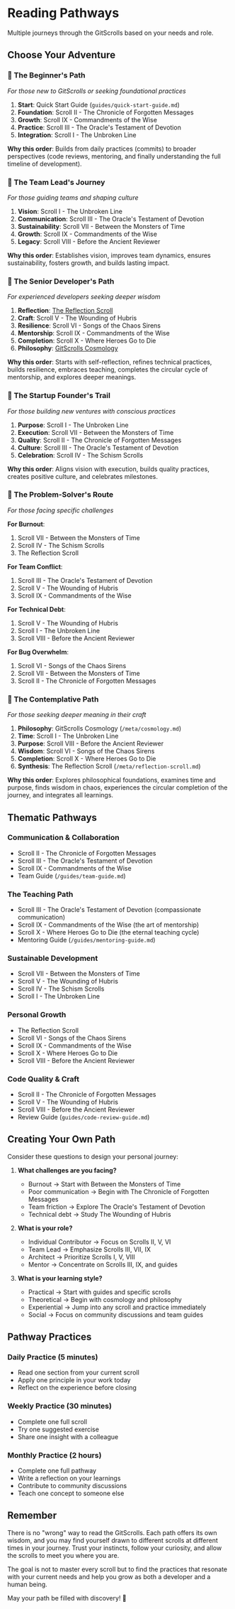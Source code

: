 # Reading Pathways

Multiple journeys through the GitScrolls based on your needs and role.

## Choose Your Adventure

### 🌱 The Beginner's Path
*For those new to GitScrolls or seeking foundational practices*

1. **Start**: Quick Start Guide (`guides/quick-start-guide.md`)
2. **Foundation**: Scroll II - The Chronicle of Forgotten Messages
3. **Growth**: Scroll IX - Commandments of the Wise
4. **Practice**: Scroll III - The Oracle's Testament of Devotion
5. **Integration**: Scroll I - The Unbroken Line

**Why this order**: Builds from daily practices (commits) to broader perspectives (code reviews, mentoring, and finally understanding the full timeline of development).

### 💼 The Team Lead's Journey
*For those guiding teams and shaping culture*

1. **Vision**: Scroll I - The Unbroken Line
2. **Communication**: Scroll III - The Oracle's Testament of Devotion
3. **Sustainability**: Scroll VII - Between the Monsters of Time  
4. **Growth**: Scroll IX - Commandments of the Wise
5. **Legacy**: Scroll VIII - Before the Ancient Reviewer

**Why this order**: Establishes vision, improves team dynamics, ensures sustainability, fosters growth, and builds lasting impact.

### 🔧 The Senior Developer's Path
*For experienced developers seeking deeper wisdom*

1. **Reflection**: [The Reflection Scroll](../meta/reflection-scroll.md)
2. **Craft**: Scroll V - The Wounding of Hubris
3. **Resilience**: Scroll VI - Songs of the Chaos Sirens
4. **Mentorship**: Scroll IX - Commandments of the Wise
5. **Completion**: Scroll X - Where Heroes Go to Die
6. **Philosophy**: [GitScrolls Cosmology](../meta/cosmology.md)

**Why this order**: Starts with self-reflection, refines technical practices, builds resilience, embraces teaching, completes the circular cycle of mentorship, and explores deeper meanings.

### 🚀 The Startup Founder's Trail
*For those building new ventures with conscious practices*

1. **Purpose**: Scroll I - The Unbroken Line
2. **Execution**: Scroll VII - Between the Monsters of Time
3. **Quality**: Scroll II - The Chronicle of Forgotten Messages
4. **Culture**: Scroll III - The Oracle's Testament of Devotion
5. **Celebration**: Scroll IV - The Schism Scrolls

**Why this order**: Aligns vision with execution, builds quality practices, creates positive culture, and celebrates milestones.

### 🎯 The Problem-Solver's Route
*For those facing specific challenges*

**For Burnout**:
1. Scroll VII - Between the Monsters of Time
2. Scroll IV - The Schism Scrolls
3. The Reflection Scroll

**For Team Conflict**:
1. Scroll III - The Oracle's Testament of Devotion
2. Scroll V - The Wounding of Hubris
3. Scroll IX - Commandments of the Wise

**For Technical Debt**:
1. Scroll V - The Wounding of Hubris
2. Scroll I - The Unbroken Line
3. Scroll VIII - Before the Ancient Reviewer

**For Bug Overwhelm**:
1. Scroll VI - Songs of the Chaos Sirens
2. Scroll VII - Between the Monsters of Time
3. Scroll II - The Chronicle of Forgotten Messages

### 🌊 The Contemplative Path
*For those seeking deeper meaning in their craft*

1. **Philosophy**: GitScrolls Cosmology (`/meta/cosmology.md`)
2. **Time**: Scroll I - The Unbroken Line
3. **Purpose**: Scroll VIII - Before the Ancient Reviewer
4. **Wisdom**: Scroll VI - Songs of the Chaos Sirens
5. **Completion**: Scroll X - Where Heroes Go to Die
6. **Synthesis**: The Reflection Scroll (`/meta/reflection-scroll.md`)

**Why this order**: Explores philosophical foundations, examines time and purpose, finds wisdom in chaos, experiences the circular completion of the journey, and integrates all learnings.

## Thematic Pathways

### Communication & Collaboration
- Scroll II - The Chronicle of Forgotten Messages
- Scroll III - The Oracle's Testament of Devotion  
- Scroll IX - Commandments of the Wise
- Team Guide (`/guides/team-guide.md`)

### The Teaching Path
- Scroll III - The Oracle's Testament of Devotion (compassionate communication)
- Scroll IX - Commandments of the Wise (the art of mentorship)
- Scroll X - Where Heroes Go to Die (the eternal teaching cycle)
- Mentoring Guide (`/guides/mentoring-guide.md`)

### Sustainable Development
- Scroll VII - Between the Monsters of Time
- Scroll V - The Wounding of Hubris
- Scroll IV - The Schism Scrolls
- Scroll I - The Unbroken Line

### Personal Growth
- The Reflection Scroll
- Scroll VI - Songs of the Chaos Sirens
- Scroll IX - Commandments of the Wise
- Scroll X - Where Heroes Go to Die
- Scroll VIII - Before the Ancient Reviewer

### Code Quality & Craft
- Scroll II - The Chronicle of Forgotten Messages
- Scroll V - The Wounding of Hubris
- Scroll VIII - Before the Ancient Reviewer
- Review Guide (`guides/code-review-guide.md`)

## Creating Your Own Path

Consider these questions to design your personal journey:

1. **What challenges are you facing?**
   - Burnout → Start with Between the Monsters of Time
   - Poor communication → Begin with The Chronicle of Forgotten Messages
   - Team friction → Explore The Oracle's Testament of Devotion
   - Technical debt → Study The Wounding of Hubris

2. **What is your role?**
   - Individual Contributor → Focus on Scrolls II, V, VI
   - Team Lead → Emphasize Scrolls III, VII, IX
   - Architect → Prioritize Scrolls I, V, VIII
   - Mentor → Concentrate on Scrolls III, IX, and guides

3. **What is your learning style?**
   - Practical → Start with guides and specific scrolls
   - Theoretical → Begin with cosmology and philosophy
   - Experiential → Jump into any scroll and practice immediately
   - Social → Focus on community discussions and team guides

## Pathway Practices

### Daily Practice (5 minutes)
- Read one section from your current scroll
- Apply one principle in your work today
- Reflect on the experience before closing

### Weekly Practice (30 minutes)
- Complete one full scroll
- Try one suggested exercise
- Share one insight with a colleague

### Monthly Practice (2 hours)
- Complete one full pathway
- Write a reflection on your learnings
- Contribute to community discussions
- Teach one concept to someone else

## Remember

There is no "wrong" way to read the GitScrolls. Each path offers its own wisdom, and you may find yourself drawn to different scrolls at different times in your journey. Trust your instincts, follow your curiosity, and allow the scrolls to meet you where you are.

The goal is not to master every scroll but to find the practices that resonate with your current needs and help you grow as both a developer and a human being.

May your path be filled with discovery! 🌟
